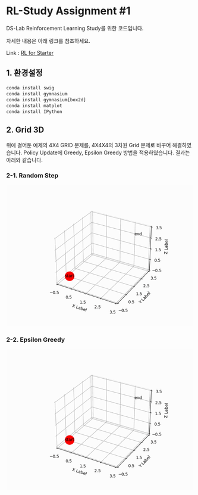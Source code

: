 # RL-Study Assignment #1

DS-Lab Reinforcement Learning Study를 위한 코드입니다.

자세한 내용은 아래 링크를 참조하세요.

Link : [RL for Starter][gymnasium]

[gymnasium]: https://guebin.github.io/SP2023/posts/4.%20%EA%B0%95%ED%99%94%ED%95%99%EC%8A%B5/A1.html#%ED%99%98%EA%B2%BD%EC%85%8B%ED%8C%85 "gymnasium"


## 1. 환경설정

<pre><code>conda install swig
conda install gymnasium
conda install gymnasium[box2d]
conda install matplot
conda install IPython
</code></pre>

## 2. Grid 3D
위에 걸어둔 예제의 4X4 GRID 문제를, 4X4X4의 3차원 Grid 문제로 바꾸어 해결하였습니다. Policy Update에 Greedy, Epsilon Greedy 방법을 적용하였습니다. 결과는 아래와 같습니다.

### 2-1. Random Step
<img src="./random_step.gif">


### 2-2. Epsilon Greedy
<img src="./epsilon-greedy.gif">

